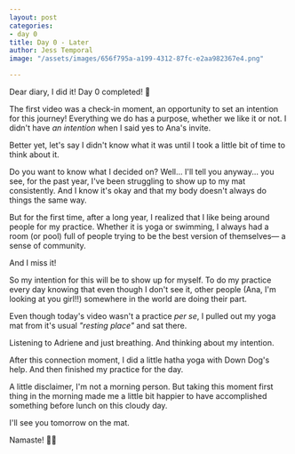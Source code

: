 ```yaml
---
layout: post
categories:
- day 0
title: Day 0 - Later
author: Jess Temporal
image: "/assets/images/656f795a-a199-4312-87fc-e2aa982367e4.png"

---
```

Dear diary, I did it! Day 0 completed! 🎉

The first video was a check-in moment, an opportunity to set an intention for this journey! Everything we do has a purpose, whether we like it or not. I didn't have _an intention_ when I said yes to Ana's invite.

Better yet, let's say I didn't know what it was until I took a little bit of time to think about it.

Do you want to know what I decided on? Well... I'll tell you anyway... you see, for the past year, I've been struggling to show up to my mat consistently. And I know it's okay and that my body doesn't always do things the same way.

But for the first time, after a long year, I realized that I like being around people for my practice. Whether it is yoga or swimming, I always had a room (or pool) full of people trying to be the best version of themselves— a sense of community.

And I miss it!

So my intention for this will be to show up for myself. To do my practice every day knowing that even though I don't see it, other people (Ana, I'm looking at you girl!!) somewhere in the world are doing their part.

Even though today's video wasn't a practice _per se_, I pulled out my yoga mat from it's usual _"resting place"_ and sat there.

Listening to Adriene and just breathing. And thinking about my in­tention.

After this connection moment, I did a little hatha yoga with Down Dog's help. And then finished my practice for the day.



A little disclaimer, I'm not a morning person. But taking this moment first thing in the morning made me a little bit happier to have accomplished something before lunch on this cloudy day.

I'll see you tomorrow on the mat.

Namaste! 🧘‍♀️